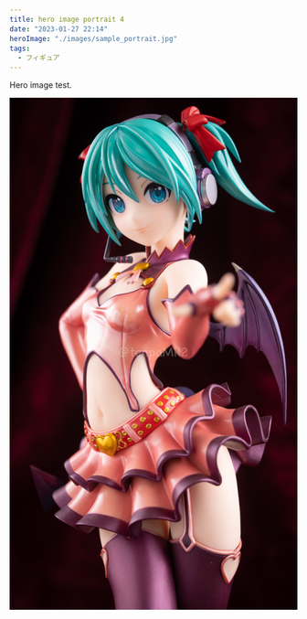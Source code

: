 ```yaml
---
title: hero image portrait 4
date: "2023-01-27 22:14"
heroImage: "./images/sample_portrait.jpg"
tags:
  - フィギュア
---
```


Hero image test.

![sample_portrait](./images/sample_portrait.jpg)

